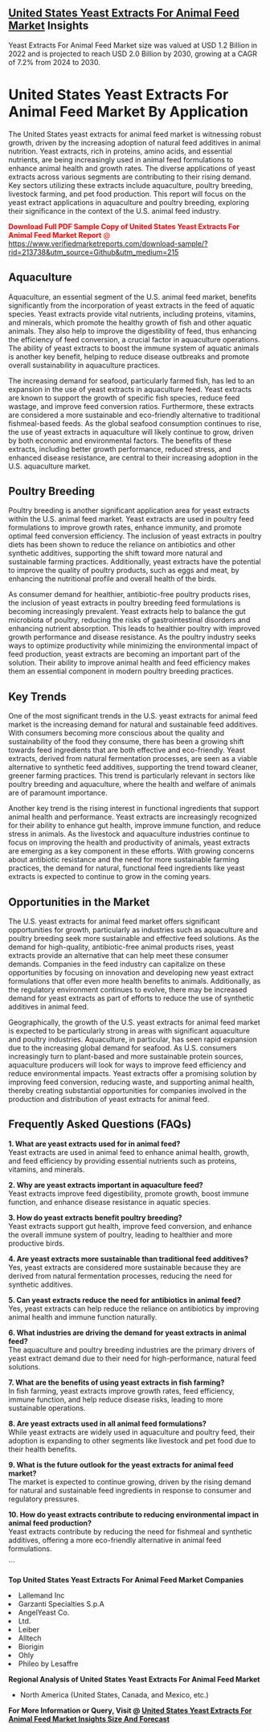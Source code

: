 <h2><a href="https://www.verifiedmarketreports.com/download-sample/?rid=213738&amp;utm_source=Github&amp;utm_medium=215" target="_blank">United States Yeast Extracts For Animal Feed Market</a> Insights</h2><p>Yeast Extracts For Animal Feed Market size was valued at USD 1.2 Billion in 2022 and is projected to reach USD 2.0 Billion by 2030, growing at a CAGR of 7.2% from 2024 to 2030.</p><p><h1>United States Yeast Extracts For Animal Feed Market By Application</h1><p>The United States yeast extracts for animal feed market is witnessing robust growth, driven by the increasing adoption of natural feed additives in animal nutrition. Yeast extracts, rich in proteins, amino acids, and essential nutrients, are being increasingly used in animal feed formulations to enhance animal health and growth rates. The diverse applications of yeast extracts across various segments are contributing to their rising demand. Key sectors utilizing these extracts include aquaculture, poultry breeding, livestock farming, and pet food production. This report will focus on the yeast extract applications in aquaculture and poultry breeding, exploring their significance in the context of the U.S. animal feed industry. <p><span class=""><span style="color: #ff0000;"><strong>Download Full PDF Sample Copy of United States Yeast Extracts For Animal Feed Market Report</strong> @ </span><a href="https://www.verifiedmarketreports.com/download-sample/?rid=213738&amp;utm_source=Github&amp;utm_medium=215" target="_blank">https://www.verifiedmarketreports.com/download-sample/?rid=213738&amp;utm_source=Github&amp;utm_medium=215</a></span></p></p><h2>Aquaculture</h2><p>Aquaculture, an essential segment of the U.S. animal feed market, benefits significantly from the incorporation of yeast extracts in the feed of aquatic species. Yeast extracts provide vital nutrients, including proteins, vitamins, and minerals, which promote the healthy growth of fish and other aquatic animals. They also help to improve the digestibility of feed, thus enhancing the efficiency of feed conversion, a crucial factor in aquaculture operations. The ability of yeast extracts to boost the immune system of aquatic animals is another key benefit, helping to reduce disease outbreaks and promote overall sustainability in aquaculture practices.</p><p>The increasing demand for seafood, particularly farmed fish, has led to an expansion in the use of yeast extracts in aquaculture feed. Yeast extracts are known to support the growth of specific fish species, reduce feed wastage, and improve feed conversion ratios. Furthermore, these extracts are considered a more sustainable and eco-friendly alternative to traditional fishmeal-based feeds. As the global seafood consumption continues to rise, the use of yeast extracts in aquaculture will likely continue to grow, driven by both economic and environmental factors. The benefits of these extracts, including better growth performance, reduced stress, and enhanced disease resistance, are central to their increasing adoption in the U.S. aquaculture market.</p><h2>Poultry Breeding</h2><p>Poultry breeding is another significant application area for yeast extracts within the U.S. animal feed market. Yeast extracts are used in poultry feed formulations to improve growth rates, enhance immunity, and promote optimal feed conversion efficiency. The inclusion of yeast extracts in poultry diets has been shown to reduce the reliance on antibiotics and other synthetic additives, supporting the shift toward more natural and sustainable farming practices. Additionally, yeast extracts have the potential to improve the quality of poultry products, such as eggs and meat, by enhancing the nutritional profile and overall health of the birds.</p><p>As consumer demand for healthier, antibiotic-free poultry products rises, the inclusion of yeast extracts in poultry breeding feed formulations is becoming increasingly prevalent. Yeast extracts help to balance the gut microbiota of poultry, reducing the risks of gastrointestinal disorders and enhancing nutrient absorption. This leads to healthier poultry with improved growth performance and disease resistance. As the poultry industry seeks ways to optimize productivity while minimizing the environmental impact of feed production, yeast extracts are becoming an important part of the solution. Their ability to improve animal health and feed efficiency makes them an essential component in modern poultry breeding practices.</p><h2>Key Trends</h2><p>One of the most significant trends in the U.S. yeast extracts for animal feed market is the increasing demand for natural and sustainable feed additives. With consumers becoming more conscious about the quality and sustainability of the food they consume, there has been a growing shift towards feed ingredients that are both effective and eco-friendly. Yeast extracts, derived from natural fermentation processes, are seen as a viable alternative to synthetic feed additives, supporting the trend toward cleaner, greener farming practices. This trend is particularly relevant in sectors like poultry breeding and aquaculture, where the health and welfare of animals are of paramount importance.</p><p>Another key trend is the rising interest in functional ingredients that support animal health and performance. Yeast extracts are increasingly recognized for their ability to enhance gut health, improve immune function, and reduce stress in animals. As the livestock and aquaculture industries continue to focus on improving the health and productivity of animals, yeast extracts are emerging as a key component in these efforts. With growing concerns about antibiotic resistance and the need for more sustainable farming practices, the demand for natural, functional feed ingredients like yeast extracts is expected to continue to grow in the coming years.</p><h2>Opportunities in the Market</h2><p>The U.S. yeast extracts for animal feed market offers significant opportunities for growth, particularly as industries such as aquaculture and poultry breeding seek more sustainable and effective feed solutions. As the demand for high-quality, antibiotic-free animal products rises, yeast extracts provide an alternative that can help meet these consumer demands. Companies in the feed industry can capitalize on these opportunities by focusing on innovation and developing new yeast extract formulations that offer even more health benefits to animals. Additionally, as the regulatory environment continues to evolve, there may be increased demand for yeast extracts as part of efforts to reduce the use of synthetic additives in animal feed.</p><p>Geographically, the growth of the U.S. yeast extracts for animal feed market is expected to be particularly strong in areas with significant aquaculture and poultry industries. Aquaculture, in particular, has seen rapid expansion due to the increasing global demand for seafood. As U.S. consumers increasingly turn to plant-based and more sustainable protein sources, aquaculture producers will look for ways to improve feed efficiency and reduce environmental impacts. Yeast extracts offer a promising solution by improving feed conversion, reducing waste, and supporting animal health, thereby creating substantial opportunities for companies involved in the production and distribution of yeast extracts for animal feed.</p><h2>Frequently Asked Questions (FAQs)</h2><p><strong>1. What are yeast extracts used for in animal feed?</strong><br>Yeast extracts are used in animal feed to enhance animal health, growth, and feed efficiency by providing essential nutrients such as proteins, vitamins, and minerals.</p><p><strong>2. Why are yeast extracts important in aquaculture feed?</strong><br>Yeast extracts improve feed digestibility, promote growth, boost immune function, and enhance disease resistance in aquatic species.</p><p><strong>3. How do yeast extracts benefit poultry breeding?</strong><br>Yeast extracts support gut health, improve feed conversion, and enhance the overall immune system of poultry, leading to healthier and more productive birds.</p><p><strong>4. Are yeast extracts more sustainable than traditional feed additives?</strong><br>Yes, yeast extracts are considered more sustainable because they are derived from natural fermentation processes, reducing the need for synthetic additives.</p><p><strong>5. Can yeast extracts reduce the need for antibiotics in animal feed?</strong><br>Yes, yeast extracts can help reduce the reliance on antibiotics by improving animal health and immune function naturally.</p><p><strong>6. What industries are driving the demand for yeast extracts in animal feed?</strong><br>The aquaculture and poultry breeding industries are the primary drivers of yeast extract demand due to their need for high-performance, natural feed solutions.</p><p><strong>7. What are the benefits of using yeast extracts in fish farming?</strong><br>In fish farming, yeast extracts improve growth rates, feed efficiency, immune function, and help reduce disease risks, leading to more sustainable operations.</p><p><strong>8. Are yeast extracts used in all animal feed formulations?</strong><br>While yeast extracts are widely used in aquaculture and poultry feed, their adoption is expanding to other segments like livestock and pet food due to their health benefits.</p><p><strong>9. What is the future outlook for the yeast extracts for animal feed market?</strong><br>The market is expected to continue growing, driven by the rising demand for natural and sustainable feed ingredients in response to consumer and regulatory pressures.</p><p><strong>10. How do yeast extracts contribute to reducing environmental impact in animal feed production?</strong><br>Yeast extracts contribute by reducing the need for fishmeal and synthetic additives, offering a more eco-friendly alternative in animal feed formulations.</p>```</p><p><strong>Top United States Yeast Extracts For Animal Feed Market Companies</strong></p><div data-test-id=""><p><li>Lallemand Inc</li><li> Garzanti Specialties S.p.A</li><li> AngelYeast Co.</li><li> Ltd.</li><li> Leiber</li><li> Alltech</li><li> Biorigin</li><li> Ohly</li><li> Phileo by Lesaffre</li></p><div><strong>Regional Analysis of&nbsp;United States Yeast Extracts For Animal Feed Market</strong></div><ul><li dir="ltr"><p dir="ltr">North America&nbsp;(United States, Canada, and Mexico, etc.)</p></li></ul><p><strong>For More Information or Query, Visit @&nbsp;</strong><strong><a href="https://www.verifiedmarketreports.com/product/yeast-extracts-for-animal-feed-market/?utm_source=Github&amp;utm_medium=215" target="_blank">United States Yeast Extracts For Animal Feed Market Insights Size And Forecast</a></strong></p></div>
